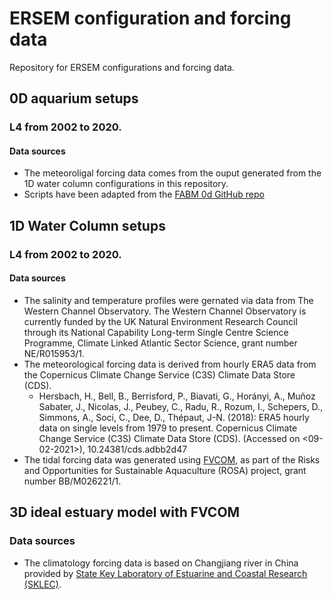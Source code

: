 # ERSEM configuration and forcing data

Repository for ERSEM configurations and forcing data.

## 0D aquarium setups

### L4 from 2002 to 2020.

#### Data sources

- The meteoroligal forcing data comes from the ouput generated from the 1D water column configurations in this repository.
- Scripts have been adapted from the [FABM 0d GitHub repo](https://github.com/fabm-model/fabm/tree/master/testcases/0d)

## 1D Water Column setups

### L4 from 2002 to 2020.

#### Data sources
- The salinity and temperature profiles were gernated via data from The Western Channel Observatory. The Western Channel Observatory is currently funded by the UK Natural Environment Research Council through its National Capability Long-term Single Centre Science Programme, Climate Linked Atlantic Sector Science, grant number NE/R015953/1.
- The meteorological forcing data is derived from hourly ERA5 data from the Copernicus Climate Change Service (C3S) Climate Data Store (CDS).
    - Hersbach, H., Bell, B., Berrisford, P., Biavati, G., Horányi, A., Muñoz Sabater, J., Nicolas, J., Peubey, C., Radu, R., Rozum, I., Schepers, D., Simmons, A., Soci, C., Dee, D., Thépaut, J-N. (2018): ERA5 hourly data on single levels from 1979 to present. Copernicus Climate Change Service (C3S) Climate Data Store (CDS). (Accessed on <09-02-2021>), 10.24381/cds.adbb2d47
- The tidal forcing data was generated using [FVCOM](http://fvcom.smast.umassd.edu/fvcom/), as part of the Risks and Opportunities for Sustainable Aquaculture (ROSA) project, grant number BB/M026221/1.


## 3D ideal estuary model with FVCOM

### Data sources

- The climatology forcing data is based on Changjiang river in China provided by [State Key Laboratory of Estuarine and Coastal Research (SKLEC)](http://english.sklec.ecnu.edu.cn/).
